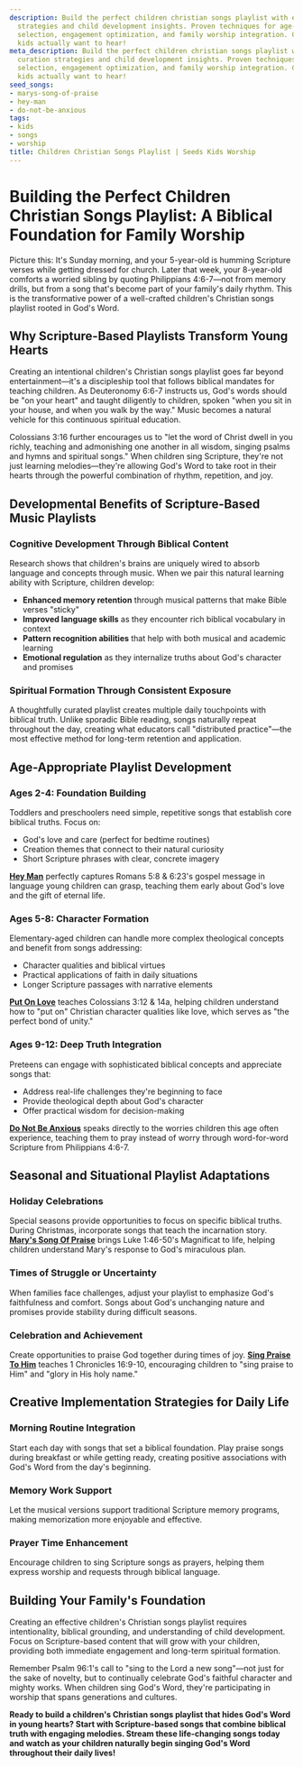 ```yaml
---
description: Build the perfect children christian songs playlist with expert curation
  strategies and child development insights. Proven techniques for age-appropriate
  selection, engagement optimization, and family worship integration. Create playlists
  kids actually want to hear!
meta_description: Build the perfect children christian songs playlist with expert
  curation strategies and child development insights. Proven techniques for age-appropriate
  selection, engagement optimization, and family worship integration. Create playlists
  kids actually want to hear!
seed_songs:
- marys-song-of-praise
- hey-man
- do-not-be-anxious
tags:
- kids
- songs
- worship
title: Children Christian Songs Playlist | Seeds Kids Worship
---
```

# Building the Perfect Children Christian Songs Playlist: A Biblical Foundation for Family Worship

Picture this: It's Sunday morning, and your 5-year-old is humming Scripture verses while getting dressed for church. Later that week, your 8-year-old comforts a worried sibling by quoting Philippians 4:6-7—not from memory drills, but from a song that's become part of your family's daily rhythm. This is the transformative power of a well-crafted children's Christian songs playlist rooted in God's Word.

## Why Scripture-Based Playlists Transform Young Hearts

Creating an intentional children's Christian songs playlist goes far beyond entertainment—it's a discipleship tool that follows biblical mandates for teaching children. As Deuteronomy 6:6-7 instructs us, God's words should be "on your heart" and taught diligently to children, spoken "when you sit in your house, and when you walk by the way." Music becomes a natural vehicle for this continuous spiritual education.

Colossians 3:16 further encourages us to "let the word of Christ dwell in you richly, teaching and admonishing one another in all wisdom, singing psalms and hymns and spiritual songs." When children sing Scripture, they're not just learning melodies—they're allowing God's Word to take root in their hearts through the powerful combination of rhythm, repetition, and joy.

## Developmental Benefits of Scripture-Based Music Playlists

### Cognitive Development Through Biblical Content
Research shows that children's brains are uniquely wired to absorb language and concepts through music. When we pair this natural learning ability with Scripture, children develop:

- **Enhanced memory retention** through musical patterns that make Bible verses "sticky"
- **Improved language skills** as they encounter rich biblical vocabulary in context
- **Pattern recognition abilities** that help with both musical and academic learning
- **Emotional regulation** as they internalize truths about God's character and promises

### Spiritual Formation Through Consistent Exposure
A thoughtfully curated playlist creates multiple daily touchpoints with biblical truth. Unlike sporadic Bible reading, songs naturally repeat throughout the day, creating what educators call "distributed practice"—the most effective method for long-term retention and application.

## Age-Appropriate Playlist Development

### Ages 2-4: Foundation Building
Toddlers and preschoolers need simple, repetitive songs that establish core biblical truths. Focus on:
- God's love and care (perfect for bedtime routines)
- Creation themes that connect to their natural curiosity
- Short Scripture phrases with clear, concrete imagery

**[Hey Man](https://seedskidsworship.com/product/hey-man-romans-58-623/)** perfectly captures Romans 5:8 & 6:23's gospel message in language young children can grasp, teaching them early about God's love and the gift of eternal life.

### Ages 5-8: Character Formation
Elementary-aged children can handle more complex theological concepts and benefit from songs addressing:
- Character qualities and biblical virtues
- Practical applications of faith in daily situations
- Longer Scripture passages with narrative elements

**[Put On Love](https://seedskidsworship.com/product/put-on-love-colossians-312-14a-2/)** teaches Colossians 3:12 & 14a, helping children understand how to "put on" Christian character qualities like love, which serves as "the perfect bond of unity."

### Ages 9-12: Deep Truth Integration
Preteens can engage with sophisticated biblical concepts and appreciate songs that:
- Address real-life challenges they're beginning to face
- Provide theological depth about God's character
- Offer practical wisdom for decision-making

**[Do Not Be Anxious](https://seedskidsworship.com/product/do-not-be-anxious-philippians-46-7-2/)** speaks directly to the worries children this age often experience, teaching them to pray instead of worry through word-for-word Scripture from Philippians 4:6-7.

## Seasonal and Situational Playlist Adaptations

### Holiday Celebrations
Special seasons provide opportunities to focus on specific biblical truths. During Christmas, incorporate songs that teach the incarnation story. **[Mary's Song Of Praise](https://seedskidsworship.com/product/marys-song-of-praise-luke-146-50/)** brings Luke 1:46-50's Magnificat to life, helping children understand Mary's response to God's miraculous plan.

### Times of Struggle or Uncertainty
When families face challenges, adjust your playlist to emphasize God's faithfulness and comfort. Songs about God's unchanging nature and promises provide stability during difficult seasons.

### Celebration and Achievement
Create opportunities to praise God together during times of joy. **[Sing Praise To Him](https://seedskidsworship.com/product/sing-praise-to-him-1-chronicles-169/)** teaches 1 Chronicles 16:9-10, encouraging children to "sing praise to Him" and "glory in His holy name."

## Creative Implementation Strategies for Daily Life

### Morning Routine Integration
Start each day with songs that set a biblical foundation. Play praise songs during breakfast or while getting ready, creating positive associations with God's Word from the day's beginning.

###

### Memory Work Support
Let the musical versions support traditional Scripture memory programs, making memorization more enjoyable and effective.

### Prayer Time Enhancement
Encourage children to sing Scripture songs as prayers, helping them express worship and requests through biblical language.

## Building Your Family's Foundation

Creating an effective children's Christian songs playlist requires intentionality, biblical grounding, and understanding of child development. Focus on Scripture-based content that will grow with your children, providing both immediate engagement and long-term spiritual formation.

Remember Psalm 96:1's call to "sing to the Lord a new song"—not just for the sake of novelty, but to continually celebrate God's faithful character and mighty works. When children sing God's Word, they're participating in worship that spans generations and cultures.

**Ready to build a children's Christian songs playlist that hides God's Word in young hearts? Start with Scripture-based songs that combine biblical truth with engaging melodies. Stream these life-changing songs today and watch as your children naturally begin singing God's Word throughout their daily lives!**

<script type="application/ld+json">
{
  "@context": "https://schema.org",
  "@type": "Article",
  "headline": "Children Christian Songs Playlist",
  "author": {
    "@type": "Organization",
    "name": "Seeds Kids Worship"
  },
  "publisher": {
    "@type": "Organization",
    "name": "Seeds Kids Worship",
    "logo": {
      "@type": "ImageObject",
      "url": "https://seedskidsworship.com/logo.png"
    }
  },
  "datePublished": "2025-09-03T12:19:19.606728",
  "dateModified": "2025-09-03T12:19:19.606765",
  "description": "Build the perfect children christian songs playlist with expert curation strategies and child development insights. Proven techniques for age-appropriate select",
  "mainEntityOfPage": {
    "@type": "WebPage",
    "@id": "https://seedskidsworship.com/activities/children-christian-songs-playlist/"
  }
}
</script>

<script type="application/ld+json">
{
  "@context": "https://schema.org",
  "@type": "Product",
  "name": "Mary\u2019s Song Of Praise",
  "description": "Christmas song featuring Mary's Magnificat of praise from Luke 1:46-50",
  "url": "https://seedskidsworship.com/product/marys-song-of-praise-luke-146-50/",
  "brand": {
    "@type": "Brand",
    "name": "Seeds Kids Worship"
  },
  "category": "Children's Christian Music",
  "album": "Seeds of Christmas EP"
}
</script>

<script type="application/ld+json">
{
  "@context": "https://schema.org",
  "@type": "Product",
  "name": "Hey Man",
  "description": "Gospel message song about God's love and the gift of eternal life from Romans 5:8 & 6:23",
  "url": "https://seedskidsworship.com/product/hey-man-romans-58-623/",
  "brand": {
    "@type": "Brand",
    "name": "Seeds Kids Worship"
  },
  "category": "Children's Christian Music",
  "album": "Seeds of Faith / Seeds of Easter EP"
}
</script>

<script type="application/ld+json">
{
  "@context": "https://schema.org",
  "@type": "Product",
  "name": "Do Not Be Anxious",
  "description": "One of Seeds Family Worship's all-time favorites teaching children to pray instead of worry. Features retro video game aesthetics and word-for-word Philippians 4:6-7 about God's peace.",
  "url": "https://seedskidsworship.com/product/do-not-be-anxious-philippians-46-7-2/",
  "brand": {
    "@type": "Brand",
    "name": "Seeds Kids Worship"
  },
  "category": "Children's Christian Music",
  "album": "Seeds of Courage"
}
</script>

<script type="application/ld+json">
{
  "@context": "https://schema.org",
  "@type": "Product",
  "name": "Put On Love",
  "description": "Character-building song about putting on love as the perfect bond of unity from Colossians 3:12&14",
  "url": "https://seedskidsworship.com/product/put-on-love-colossians-312-14a-2/",
  "brand": {
    "@type": "Brand",
    "name": "Seeds Kids Worship"
  },
  "category": "Children's Christian Music",
  "album": "Seeds of Character"
}
</script>

<script type="application/ld+json
